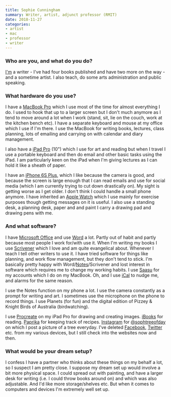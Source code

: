 ```yaml
---
title: Sophie Cunningham
summary: Writer, artist, adjunct professor (RMIT)
date: 2018-11-27
categories:
- artist
- mac
- professor
- writer
---
```


### Who are you, and what do you do?

[I'm](https://en.wikipedia.org/wiki/Sophie_Cunningham "Sophie's Wikipedia entry.") a writer - I've had four books published and have two more on the way - and a sometime artist. I also teach, do some arts administration and public speaking.

### What hardware do you use?

I have a [MacBook Pro][macbook-pro] which I use most of the time for almost everything I do. I used to hook that up to a larger screen but I don't much anymore as I tend to move around a lot when I work (stand, sit, lie on the couch, work at the kitchen bench etc). I have a separate keyboard and mouse at my office which I use if I'm there. I use the MacBook for writing books, lectures, class planning, lots of emailing and carrying on with calendar and diary management. 

I also have a [iPad Pro][ipad-pro] (10") which I use for art and reading but when I travel I use a portable keyboard and then do email and other basic tasks using the iPad. I am particularly keen on the iPad when I'm giving lectures as I can hold it like a sheath of paper. 

I have an [iPhone 6S Plus][iphone-6s-plus], which I like because the camera is good, and because the screen is large enough that I can read emails and use for social media (which I am currently trying to cut down drastically on). My sight is getting worse as I get older. I don't think I could handle a small phone anymore. I have inherited an [Apple Watch][apple-watch] which I use mainly for exercise purposes though getting messages on it is useful. I also use a standing desk, a planning desk, paper and and paint I carry a drawing pad and drawing pens with me. 

### And what software?

I have [Microsoft Office][office] and use [Word][] a lot. Partly out of habit and partly because most people I work for/with use it. When I'm writing my books I use [Scrivener][] which I love and am quite evangelical about. Whenever I teach I tell other writers to use it. I have tried software for things like planning, and work flow management, but they don't tend to stick. I'm basically pretty happy with Word/[Notes][]/Scrivener and lost interest in software which requires me to change my working habits. I use [Saasu][] for my accounts which I do on my MacBook. Oh, and I use [iCal][] to nudge me, and alarms for the same reason. 

I use the Notes function on my phone a lot. I use the camera constantly as a prompt for writing and art. I sometimes use the microphone on the phone to record things. I use Planets (for fun) and the digital edition of Pizzey & Knight Birds of Australia (birdwatching). 

I use [Procreate][procreate-ios] on my iPad Pro for drawing and creating images. [iBooks][ibooks-ios] for reading. [Paprika][paprika-ios] for keeping track of recipes. [Instagram][instagram-ios] for [@sophtreeofday](https://www.instagram.com/sophtreeofday/ "Sophie's Instagram account for tree photos.") on which I post a picture of a tree everyday. I've deleted [Facebook][], [Twitter][] etc. from my various devices, but I still check into the websites now and then. 

### What would be your dream setup?

I confess I have a partner who thinks about these things on my behalf a lot, so I suspect I am pretty close. I suppose my dream set up would involve a bit more physical space. I could spread out with painting, and have a larger desk for writing (i.e. I could throw books around on) and which was also adjustable. And I'd like more storage/shelves etc. But when it comes to computers and devices I'm extremely well set up.

[apple-watch]: https://www.apple.com/watch/ "A smartwatch."
[facebook]: https://www.facebook.com/ "A social networking site."
[ibooks-ios]: https://apps.apple.com/us/app/ibooks/id364709193 "A book reader for iOS."
[ical]: https://en.wikipedia.org/wiki/Calendar_(Apple) "The calendar software included with macOS."
[instagram-ios]: https://apps.apple.com/us/app/instagram/id389801252 "A photo taking/sharing app."
[ipad-pro]: https://en.wikipedia.org/wiki/IPad_Pro "An iOS tablet."
[iphone-6s-plus]: https://en.wikipedia.org/wiki/IPhone_6s_Plus "A large smartphone."
[macbook-pro]: https://www.apple.com/macbook-pro/ "A laptop."
[notes]: https://en.wikipedia.org/wiki/Notes_(Apple) "A note-taking application included with Mac OS X."
[office]: https://www.microsoft.com/en-us/microsoft-365 "An office productivity suite."
[paprika-ios]: https://apps.apple.com/us/app/paprika-recipe-manager-3/id1303222868 "A recipe manager app."
[procreate-ios]: https://apps.apple.com/us/app/procreate/id425073498 "A powerful illustration app."
[saasu]: https://www.saasu.com/ "Online accounting software."
[scrivener]: http://web.archive.org/web/20190626125457/http://www.literatureandlatte.com:80/scrivener.php? "A Mac text editor aimed at writers."
[twitter]: http://web.archive.org/web/20230525035323/https://twitter.com/ "An online micro-blogging platform."
[word]: https://www.microsoft.com/en-us/microsoft-365/word "A document editor."
